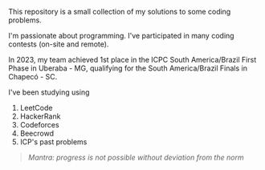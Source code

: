 This repository is a small collection of my solutions to some coding problems.

I'm passionate about programming. I've participated in many coding contests (on-site and remote).

In 2023, my team achieved 1st place in the ICPC South America/Brazil First Phase in Uberaba - MG, qualifying for the South America/Brazil Finals in Chapecó - SC.

I've been studying using
1. LeetCode
2. HackerRank
3. Codeforces
4. Beecrowd
5. ICP's past problems

> _Mantra: progress is not possible without deviation from the norm_
